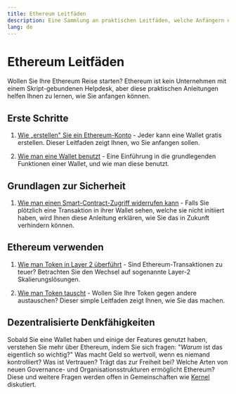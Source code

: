 ```yaml
---
title: Ethereum Leitfäden
description: Eine Sammlung an praktischen Leitfäden, welche Anfängern die Grundlagen von Ethereum erklärt.
lang: de
---
```


# Ethereum Leitfäden

Wollen Sie Ihre Ethereum Reise starten? Ethereum ist kein Unternehmen mit einem Skript-gebundenen Helpdesk, aber diese praktischen Anleitungen helfen Ihnen zu lernen, wie Sie anfangen können.

## Erste Schritte

1. [Wie „erstellen" Sie ein Ethereum-Konto](/guides/how-to-create-an-ethereum-account/) - Jeder kann eine Wallet gratis erstellen. Dieser Leitfaden zeigt Ihnen, wo Sie anfangen sollen.

2. [Wie man eine Wallet benutzt](/guides/how-to-use-a-wallet/) - Eine Einführung in die grundlegenden Funktionen einer Wallet, und wie man diese benutzt.

## Grundlagen zur Sicherheit

1. [Wie man einen Smart-Contract-Zugriff widerrufen kann](/guides/how-to-revoke-token-access/) - Falls Sie plötzlich eine Transaktion in ihrer Wallet sehen, welche sie nicht initiiert haben, wird Ihnen diese Anleitung erklären, wie Sie das in Zukunft verhindern können.

## Ethereum verwenden

1. [Wie man Token in Layer 2 überführt](/guides/how-to-use-a-bridge/) - Sind Ethereum-Transaktionen zu teuer? Betrachten Sie den Wechsel auf sogenannte Layer-2 Skalierungslösungen.

2. [Wie man Token tauscht](/guides/how-to-swap-tokens/) - Wollen Sie Ihre Token gegen andere austauschen? Dieser simple Leitfaden zeigt Ihnen, wie Sie das machen.

## Dezentralisierte Denkfähigkeiten

Sobald Sie eine Wallet haben und einige der Features genutzt haben, verstehen Sie mehr über Ethereum, indem Sie sich fragen: "_Warum_ ist das eigentlich so wichtig?" Was macht Geld so wertvoll, wenn es niemand kontrolliert? Was ist Vertrauen? Trägt das zur Freiheit bei? Welche Arten von neuen Governance- und Organisationsstrukturen ermöglicht Ethereum? Diese und weitere Fragen werden offen in Gemeinschaften wie [Kernel](https://www.kernel.community/) diskutiert.
